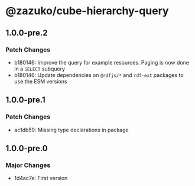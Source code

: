 # @zazuko/cube-hierarchy-query

## 1.0.0-pre.2

### Patch Changes

- b180146: Improve the query for example resources. Paging is now done in a `SELECT` subquery
- b180146: Update dependencies on `@rdfjs/*` and `rdf-ext` packages to use the ESM versions

## 1.0.0-pre.1

### Patch Changes

- ac1db59: Missing type declarations in package

## 1.0.0-pre.0

### Major Changes

- 1d4ac7e: First version
